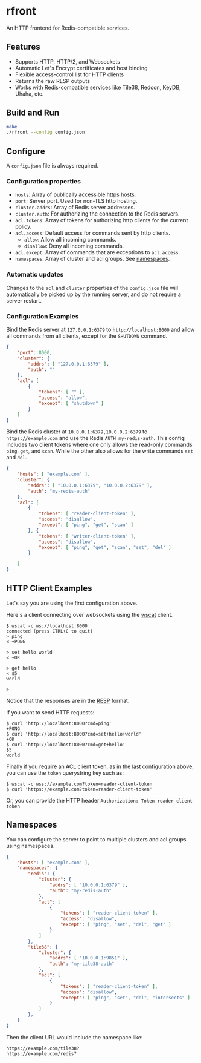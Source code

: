 # rfront

An HTTP frontend for Redis-compatible services.

## Features

- Supports HTTP, HTTP/2, and Websockets
- Automatic Let's Encrypt certificates and host binding
- Flexible access-control list for HTTP clients
- Returns the raw RESP outputs
- Works with Redis-compatible services like Tile38, Redcon, KeyDB, Uhaha, etc.

## Build and Run

```sh
make
./rfront --config config.json
```

## Configure

A `config.json` file is always required. 

### Configuration properties

- `hosts`: Array of publically accessible https hosts.
- `port`: Server port. Used for non-TLS http hosting.
- `cluster.addrs`: Array of Redis server addresses.
- `cluster.auth`: For authorizing the connection to the Redis servers.
- `acl.tokens`: Array of tokens for authorizing http clients for the current policy.
- `acl.access`: Default access for commands sent by http clients.
  - `allow`: Allow all incoming commands.
  - `disallow`: Deny all incoming commands.
- `acl.except`: Array of commands that are exceptions to `acl.access`.
- `namespaces`: Array of cluster and acl groups. See [namespaces](#namespaces).

### Automatic updates

Changes to the `acl` and `cluster` properties of the `config.json` file will
automatically be picked up by the running server, and do not require a server
restart.

### Configuration Examples

Bind the Redis server at `127.0.0.1:6379` to `http://localhost:8000` and
allow all commands from all clients, except for the `SHUTDOWN` command. 

```json
{
    "port": 8000,
    "cluster": {
        "addrs": [ "127.0.0.1:6379" ],
        "auth": ""
    },
    "acl": [
        {
            "tokens": [ "" ],
            "access": "allow",
            "except": [ "shutdown" ]
        }
    ]
}
```

Bind the Redis cluster at `10.0.0.1:6379,10.0.0.2:6379` to 
`https://example.com` and use the Redis `AUTH my-redis-auth`. 
This config includes two client tokens where one only allows the read-only 
commands `ping`, `get`, and `scan`. While the other also allows for the write
commands `set` and `del`.

```json
{
    "hosts": [ "example.com" ],
    "cluster": {
        "addrs": [ "10.0.0.1:6379", "10.0.0.2:6379" ],
        "auth": "my-redis-auth"
    },
    "acl": [
        {
            "tokens": [ "reader-client-token" ],
            "access": "disallow",
            "except": [ "ping", "get", "scan" ]
        }, {
            "tokens": [ "writer-client-token" ],
            "access": "disallow",
            "except": [ "ping", "get", "scan", "set", "del" ]
        }

    ]
}
```




## HTTP Client Examples 

Let's say you are using the first configuration above.

Here's a client connecting over websockets using the 
[wscat](https://github.com/websockets/wscat) client.

```
$ wscat -c ws://localhost:8000
connected (press CTRL+C to quit)
> ping
< +PONG

> set hello world
< +OK

> get hello
< $5
world

>
```

Notice that the responses are in the [RESP](https://redis.io/docs/reference/protocol-spec/) format.

If you want to send HTTP requests:

```
$ curl 'http://localhost:8000?cmd=ping'
+PONG
$ curl 'http://localhost:8000?cmd=set+hello+world'
+OK
$ curl 'http://localhost:8000?cmd=get+hello'
$5
world
```

Finally if you require an ACL client token, as in the last configuration above, 
you can use the `token` querystring key such as:


```
$ wscat -c wss://example.com?token=reader-client-token
$ curl 'https://example.com?token=reader-client-token'
```

Or, you can provide the HTTP header `Authorization: Token reader-client-token`


## Namespaces

You can configure the server to point to multiple clusters and acl groups
using namespaces.

```json
{
    "hosts": [ "example.com" ],
    "namespaces": {
        "redis": {
            "cluster": {
                "addrs": [ "10.0.0.1:6379" ],
                "auth": "my-redis-auth"
            },
            "acl": [
                {
                    "tokens": [ "reader-client-token" ],
                    "access": "disallow",
                    "except": [ "ping", "set", "del", "get" ]
                }
            ]
        },
        "tile38": {
            "cluster": {
                "addrs": [ "10.0.0.1:9851" ],
                "auth": "my-tile38-auth"
            },
            "acl": [
                {
                    "tokens": [ "reader-client-token" ],
                    "access": "disallow",
                    "except": [ "ping", "set", "del", "intersects" ]
                }
            ]
        },
    }
}
```

Then the client URL would include the namespace like:

```
https://example.com/tile38?
https://example.com/redis?
```

